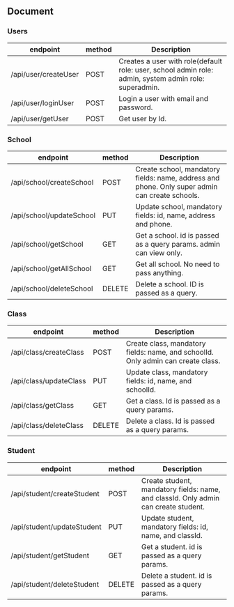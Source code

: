 ## Document



### Users

| endpoint                       | method | Description                                                                                               |
| ------------------------------ | ------ | --------------------------------------------------------------------------------------------------------- |
| /api/user/createUser           | POST   | Creates a user with role(default role: user, school admin role: admin, system admin role: superadmin.     |
| /api/user/loginUser            | POST   | Login a user with email and password.                                                                     |
| /api/user/getUser              | POST   | Get user by Id.                                                                                           |

### School

| endpoint                 | method | Description                                                                                    |
| ------------------------ | ------ | ---------------------------------------------------------------------------------------------- |
| /api/school/createSchool | POST   | Create school, mandatory fields: name, address and phone. Only super admin can create schools. |
| /api/school/updateSchool | PUT    | Update school, mandatory fields: id, name, address and phone.                                  |
| /api/school/getSchool    | GET    | Get a school. id is passed as a query params. admin can view only.                             |
| /api/school/getAllSchool | GET    | Get all school. No need to pass anything.                                                      |
| /api/school/deleteSchool | DELETE | Delete a school. ID is passed as a query.                                                      |

### Class

| endpoint               | method | Description                                                                      |
| ---------------------- | ------ | -------------------------------------------------------------------------------- |
| /api/class/createClass | POST   | Create class, mandatory fields: name, and schoolId. Only admin can create class. |
| /api/class/updateClass | PUT    | Update class, mandatory fields: id, name, and schoolId.                          |
| /api/class/getClass    | GET    | Get a class. Id is passed as a query params.                                     |
| /api/class/deleteClass | DELETE | Delete a class. Id is passed as a query params.                                  |

### Student

| endpoint                   | method | Description                                                                                |
| -------------------------- | ------ | ------------------------------------------------------------------------------------------ |
| /api/student/createStudent | POST   | Create student, mandatory fields: name, and classId. Only admin can create student.        |
| /api/student/updateStudent | PUT    | Update student, mandatory fields: id, name, and classId.                                   |
| /api/student/getStudent    | GET    | Get a student. id is passed as a query params.                                             |
| /api/student/deleteStudent | DELETE | Delete a student. id is passed as a query params.                                          |